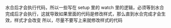 水合后才会执行代码，所以一些写在 setup 里的 watch 里的逻辑，必须等到水合完成后才会执行，这就导致如果里面的代码是修改样式，那么直到水合完成才会生效，样式才会改变
所以，尽量不要写上来就修改样式的代码
